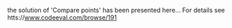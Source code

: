 the solution of 'Compare points' has been presented here... For details see htts://www.codeeval.com/browse/191
